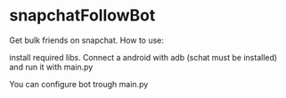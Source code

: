 # snapchatFollowBot
Get bulk friends on snapchat.
How to use:

install required libs.
Connect a android with adb (schat must be installed)
and run it with main.py


You can configure bot trough main.py 
